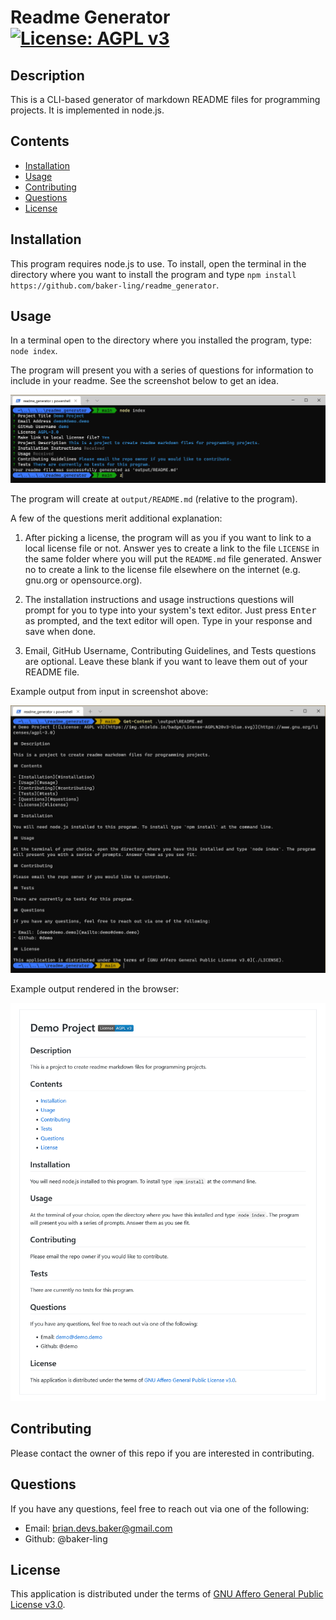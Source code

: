 # Readme Generator [![License: AGPL v3](https://img.shields.io/badge/License-AGPL%20v3-blue.svg)](https://www.gnu.org/licenses/agpl-3.0)

## Description

This is a CLI-based generator of markdown README files for programming projects. It is implemented in node.js.

## Contents

- [Installation](#installation)
- [Usage](#usage)
- [Contributing](#contributing)
- [Questions](#questions)
- [License](#license)

## Installation

This program requires node.js to use. To install, open the terminal in the directory where you want to install the program and type `npm install https://github.com/baker-ling/readme_generator`.

## Usage

In a terminal open to the directory where you installed the program, type: `node index`.

The program will present you with a series of questions for information to include in your readme. See the screenshot below to get an idea.

![Screenshot of all questions completed](screen_captures/demo_screenshot.png)

The program will create at `output/README.md` (relative to the program).

A few of the questions merit additional explanation:

1. After picking a license, the program will as you if you want to link to a local license file or not. Answer yes to create a link to the file `LICENSE` in the same folder where you will put the `README.md` file generated. Answer no to create a link to the license file elsewhere on the internet (e.g. gnu.org or opensource.org).

2. The installation instructions and usage instructions questions will prompt for you to type into your system's text editor. Just press <kbd>Enter</kbd> as prompted, and the text editor will open. Type in your response and save when done.

3. Email, GitHub Username, Contributing Guidelines, and Tests questions are optional. Leave these blank if you want to leave them out of your README file.

Example output from input in screenshot above:

![Screenshot of README.md generated](screen_captures/demo_output_screenshot.png)

Example output rendered in the browser:

![Screenshot of README.md generated rendered in browser with markdown plugin](screen_captures/demo_output_browser_screenshot.png)

## Contributing

Please contact the owner of this repo if you are interested in contributing.


## Questions

If you have any questions, feel free to reach out via one of the following:

- Email: [brian.devs.baker@gmail.com](mailto:brian.devs.baker@gmail.com)
- Github: @baker-ling

## License

This application is distributed under the terms of [GNU Affero General Public License v3.0](./LICENSE).
